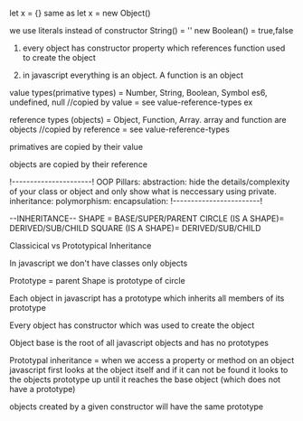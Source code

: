 let x = {} same as let x = new Object()

we use literals instead of constructor String() = ''
new Boolean() = true,false

1) every object has constructor property which references function used to create the object

2) in javascript everything is an object. A function is an object


value types(primative types) = Number, String, Boolean, Symbol es6, undefined, null
//copied by value = see value-reference-types ex

reference types (objects) = Object, Function, Array. array and function are objects
//copied by reference = see value-reference-types

primatives are copied by their value

objects are copied by their reference

!----------------------!
OOP Pillars:
abstraction: hide the details/complexity of your class or object and only show what is neccessary using private.
inheritance:
polymorphism:
encapsulation: 
!------------------------!

--INHERITANCE--
SHAPE = BASE/SUPER/PARENT
CIRCLE (IS A SHAPE)= DERIVED/SUB/CHILD
SQUARE (IS A SHAPE)= DERIVED/SUB/CHILD

Classicical vs Prototypical Inheritance

In javascript we don't have classes only objects

Prototype = parent 
Shape is prototype of circle

Each object in javascript has a prototype which inherits all members of its prototype

Every object has constructor which was used to create the object

Object base is the root of all javascript objects and has no prototypes

Prototypal inheritance = when we access a property or method on an object javascript first looks at the object itself and if it can not be found it looks to the objects prototype up until it reaches the base object (which does not have a prototype)


objects created by a given constructor will have the same prototype